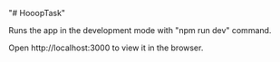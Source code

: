 "# HooopTask" 

Runs the app in the development mode with "npm run dev" command.

Open http://localhost:3000 to view it in the browser.

